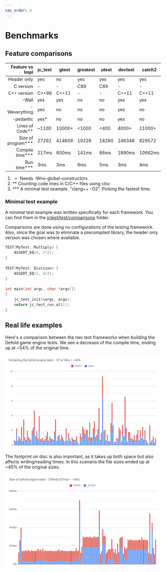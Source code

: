 ```yaml
---
nav_order: 4
---
```


# Benchmarks

## Feature comparisons

| Feature vs Impl        | jc_test |  gtest  | greatest |  utest  | doctest |  catch2 | snow 2  |
|-----------------------:|---------|---------|----------|---------|---------|---------|---------|
| Header only            |   yes   |    no   |    yes   |   yes   |   yes   |   yes   |   yes   |
| C version              |    -    |    -    |    C89   |   C89   |    -    |    -    | c99/c11 |
| C++ version            |  C++98  |  C++11  |     -    |    -    |  C++11  |  C++11  |    -    |
| -Wall                  |   yes   |   yes   |    no    |   no    |   yes   |   yes   |   yes   |
| -Weverything           |   yes   |    no   |    no    |   no    |   yes   |    no   |    no   |
| -pedantic              |   yes*  |    no   |    no    |   no    |   yes   |    no   |    no   |
| Lines of Code**        |  ~1100  |  10000+ |   <1000  |  <400   |  4000+  |  11000+ |  ~1100  |
| Size of program***     |  27292  |  414608 |   19228  |  18280  |  146348 |  829572 |  23144  |
| Compile time***        |  217ms  |  600ms  |   141ms  |   86ms  |  1890ms | 10662ms |  216ms  |
| Run time***            |    3ms  |    3ms  |    6ms   |    5ms  |    3ms  |   4ms   |   3ms   |


1. * Needs -Wno-global-constructors
1. ** Counting code lines in C/C++ files using cloc
1. *** A minimal test example. "clang++ -O2". Picking the fastest time.

### Minimal test example

A minimal test example was written specifically for each framework.
You can find them in the [jctest/test/comparisons](https://github.com/JCash/jctest/tree/master/test/comparisons) folder.

Comparisons are done using no configurations of the testing framework.
Also, since the goal was to eliminate a precompiled library, the header only version was chosen where available.

```cpp
TEST(MyTest, Multiply) {
    ASSERT_EQ(4, 2*2);
}

TEST(MyTest, Division) {
    ASSERT_EQ(2, 4/2);
}

int main(int argc, char *argv[])
{
    jc_test_init(&argc, argv);
    return jc_test_run_all();
}
```

## Real life examples

Here's a comparison between the two test frameworks when building the Defold game engine tests.
We see a decrease of the compile time, ending up at ~54% of the original time.

![benchmark_enginetests.png](./examples/benchmark_enginetests.png)

The footprint on disc is also important, as it takes up both space but also affects writing/reading times.
In this scenario the file sizes ended up at ~45% of the original sizes.

![benchmark_enginetests.png](./examples/benchmark_enginetestsizes.png)

